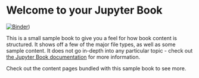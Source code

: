 # Welcome to your Jupyter Book

[![Binder](https://mybinder.org/badge_logo.svg)](https://mybinder.org/v2/gh/janwinsemius/het_woonrekenboek/gh-pages?urlpath=tree))

This is a small sample book to give you a feel for how book content is
structured.
It shows off a few of the major file types, as well as some sample content.
It does not go in-depth into any particular topic - check out [the Jupyter Book documentation](https://jupyterbook.org) for more information.

Check out the content pages bundled with this sample book to see more.

```{tableofcontents}
```